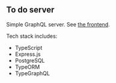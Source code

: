 ## To do server

Simple GraphQL server. See [the frontend](https://github.com/tomek-ch/to-do-list-web).

Tech stack includes:

- TypeScript
- Express.js
- PostgreSQL
- TypeORM
- TypeGraphQL
